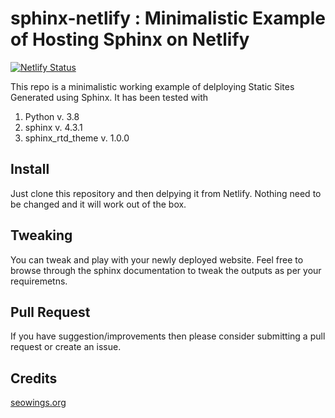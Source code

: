 # sphinx-netlify : Minimalistic Example of Hosting Sphinx on Netlify

[![Netlify Status](https://api.netlify.com/api/v1/badges/6e617b73-9bc1-453a-b318-564653a46048/deploy-status)](https://app.netlify.com/sites/sphinx-netlify/deploys)

This repo is a minimalistic working example of delploying Static Sites Generated using Sphinx. It has been tested with

1. Python v. 3.8
2. sphinx v. 4.3.1
3. sphinx_rtd_theme v. 1.0.0

## Install

Just clone this repository and then delpying it from Netlify. Nothing need to be changed and it will work out of the box.

## Tweaking

You can tweak and play with your newly deployed website. Feel free to browse through the sphinx documentation to tweak the outputs as per your requiremetns.

## Pull Request

If you have suggestion/improvements then please consider submitting a pull request or create an issue.

## Credits

<a href="https://www.seowings.org/" target="_blank">seowings.org</a>
